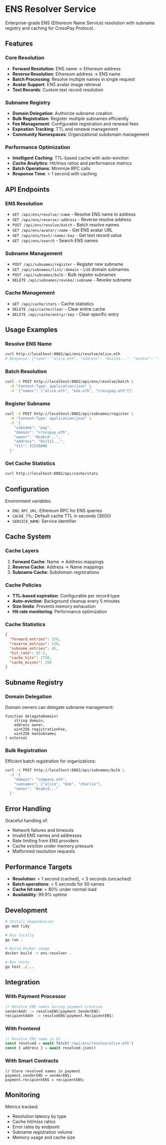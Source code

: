 # ENS Resolver Service

Enterprise-grade ENS (Ethereum Name Service) resolution with subname registry and caching for CrossPay Protocol.

## Features

### Core Resolution
- **Forward Resolution**: ENS name → Ethereum address
- **Reverse Resolution**: Ethereum address → ENS name  
- **Batch Processing**: Resolve multiple names in single request
- **Avatar Support**: ENS avatar image retrieval
- **Text Records**: Custom text record resolution

### Subname Registry
- **Domain Delegation**: Authorize subname creation
- **Bulk Registration**: Register multiple subnames efficiently
- **Fee Management**: Configurable registration and renewal fees
- **Expiration Tracking**: TTL and renewal management
- **Community Namespaces**: Organizational subdomain management

### Performance Optimization
- **Intelligent Caching**: TTL-based cache with auto-eviction
- **Cache Analytics**: Hit/miss ratios and performance metrics
- **Batch Operations**: Minimize RPC calls
- **Response Time**: < 1 second with caching

## API Endpoints

### ENS Resolution
- `GET /api/ens/resolve/:name` - Resolve ENS name to address
- `GET /api/ens/reverse/:address` - Reverse resolve address
- `POST /api/ens/resolve/batch` - Batch resolve names
- `GET /api/ens/avatar/:name` - Get ENS avatar URL
- `GET /api/ens/text/:name/:key` - Get text record value
- `GET /api/ens/search` - Search ENS names

### Subname Management
- `POST /api/subnames/register` - Register new subname
- `GET /api/subnames/list/:domain` - List domain subnames
- `POST /api/subnames/bulk` - Bulk register subnames
- `DELETE /api/subnames/revoke/:subname` - Revoke subname

### Cache Management
- `GET /api/cache/stats` - Cache statistics
- `DELETE /api/cache/clear` - Clear entire cache
- `DELETE /api/cache/entry/:key` - Clear specific entry

## Usage Examples

### Resolve ENS Name
```bash
curl http://localhost:8082/api/ens/resolve/alice.eth
# Response: {"name": "alice.eth", "address": "0x1234...", "avatar": "..."}
```

### Batch Resolution
```bash
curl -X POST http://localhost:8082/api/ens/resolve/batch \
  -H "Content-Type: application/json" \
  -d '{"names": ["alice.eth", "bob.eth", "crosspay.eth"]}'
```

### Register Subname
```bash
curl -X POST http://localhost:8082/api/subnames/register \
  -H "Content-Type: application/json" \
  -d '{
    "subname": "pay",
    "domain": "crosspay.eth", 
    "owner": "0xabcd...",
    "address": "0x1111...",
    "ttl": 31536000
  }'
```

### Get Cache Statistics
```bash
curl http://localhost:8082/api/cache/stats
```

## Configuration

Environment variables:
- `ENS_RPC_URL`: Ethereum RPC for ENS queries
- `CACHE_TTL`: Default cache TTL in seconds (3600)
- `SERVICE_NAME`: Service identifier

## Cache System

### Cache Layers
1. **Forward Cache**: Name → Address mappings
2. **Reverse Cache**: Address → Name mappings  
3. **Subname Cache**: Subdomain registrations

### Cache Policies
- **TTL-based expiration**: Configurable per record type
- **Auto-eviction**: Background cleanup every 5 minutes
- **Size limits**: Prevents memory exhaustion
- **Hit rate monitoring**: Performance optimization

### Cache Statistics
```json
{
  "forward_entries": 150,
  "reverse_entries": 120,
  "subname_entries": 45,
  "hit_rate": 87.5,
  "cache_hits": 1750,
  "cache_misses": 250
}
```

## Subname Registry

### Domain Delegation
Domain owners can delegate subname management:
```solidity
function delegateDomain(
    string domain,
    address owner,
    uint256 registrationFee,
    uint256 maxSubnames
) external
```

### Bulk Registration
Efficient batch registration for organizations:
```bash
curl -X POST http://localhost:8082/api/subnames/bulk \
  -d '{
    "domain": "company.eth",
    "subnames": ["alice", "bob", "charlie"],
    "owner": "0xabcd..."
  }'
```

## Error Handling

Graceful handling of:
- Network failures and timeouts
- Invalid ENS names and addresses
- Rate limiting from ENS providers
- Cache eviction under memory pressure
- Malformed resolution requests

## Performance Targets

- **Resolution**: < 1 second (cached), < 3 seconds (uncached)
- **Batch operations**: < 5 seconds for 50 names
- **Cache hit rate**: > 80% under normal load
- **Availability**: 99.9% uptime

## Development

```bash
# Install dependencies
go mod tidy

# Run locally
go run .

# Build Docker image
docker build -t ens-resolver .

# Run tests
go test ./...
```

## Integration

### With Payment Processor
```go
// Resolve ENS names during payment creation
senderAddr := resolveENS(payment.SenderENS)
recipientAddr := resolveENS(payment.RecipientENS)
```

### With Frontend
```javascript
// Resolve ENS name in UI
const resolved = await fetch('/api/ens/resolve/alice.eth')
const { address } = await resolved.json()
```

### With Smart Contracts
```solidity
// Store resolved names in payment
payment.senderENS = senderENS;
payment.recipientENS = recipientENS;
```

## Monitoring

Metrics tracked:
- Resolution latency by type
- Cache hit/miss ratios
- Error rates by endpoint
- Subname registration volume
- Memory usage and cache size
